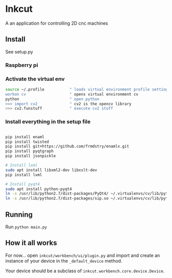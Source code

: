 # Inkcut

A an application for controlling 2D cnc machines

## Install

See setup.py

### Raspberry pi


### Activate the virtual env

```bash
source ~/.profile           " loads virtual environment profile settings
workon cv                   " opens virtual environment cv
python                      " open python
>>> import cv2              " cv2 is the opencv library
>>> cv2.funstuff            " execute cv2 stuff

```

### Install everything in the setup file

```bash

pip install enaml
pip install twisted
pip install git+https://github.com/frmdstry/enamlx.git
pip install pyqtgraph
pip install jsonpickle

# Install lxml
sudo apt install libxml2-dev libxslt-dev
pip install lxml

# Install pyqt4
sudo apt install python-pyqt4
ln -s /usr/lib/python2.7/dist-packages/PyQt4/ ~/.virtualenvs/cv/lib/python2.7/site-packages/
ln -s /usr/lib/python2.7/dist-packages/sip.so ~/.virtualenvs/cv/lib/python2.7/site-packages/


```

## Running

Run `python main.py`

## How it all works

For now... open `inkcut/workbench/ui/plugin.py`
and import and create an instance of your device in the `_default_device` method.

Your device should be a subclass of `inkcut.workbench.core.device.Device`.





